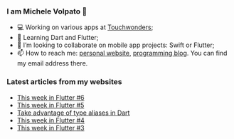 ### I am Michele Volpato 👋

- 💻 Working on various apps at [Touchwonders](https://touchwonders.com);
- 🌱 Learning Dart and Flutter;
- 📱 I’m looking to collaborate on mobile app projects: Swift or Flutter;
- 📫 How to reach me: [personal website](https://volpato.nl), [programming blog](https://ishouldgotosleep.com). You can find my email address there.

### Latest articles from my websites

<!-- BLOG-POST-LIST:START -->
- [This week in Flutter #6](https://ishouldgotosleep.com/this-week-in-flutter-6/)
- [This week in Flutter #5](https://ishouldgotosleep.com/this-week-in-flutter-5/)
- [Take advantage of type aliases in Dart](https://ishouldgotosleep.com/take-advantage-of-type-aliases-in-dart/)
- [This week in Flutter #4](https://ishouldgotosleep.com/this-week-in-flutter-4/)
- [This week in Flutter #3](https://ishouldgotosleep.com/this-week-in-flutter-3/)
<!-- BLOG-POST-LIST:END -->
